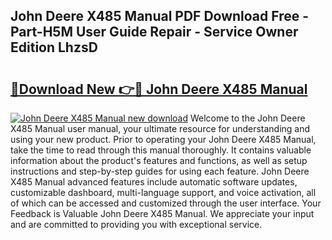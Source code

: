 ## John Deere X485 Manual PDF Download Free - Part-H5M User Guide Repair - Service Owner Edition LhzsD

# <h2><a href="http://bc97285.oget.top/?id=John+Deere+X485+Manual">🔗Download New 👉🔴 John Deere X485 Manual</a></h2>

[![John Deere X485 Manual new download](https://i.imgur.com/5g1atiW.png)](http://bc97285.oget.top/?id=John+Deere+X485+Manual)
Welcome to the John Deere X485 Manual user manual, your ultimate resource for understanding and using your new product. Prior to operating your John Deere X485 Manual, take the time to read through this manual thoroughly. It contains valuable information about the product's features and functions, as well as setup instructions and step-by-step guides for using each feature. John Deere X485 Manual advanced features include automatic software updates, customizable dashboard, multi-language support, and voice activation, all of which can be accessed and customized through the user interface. Your Feedback is Valuable John Deere X485 Manual. We appreciate your input and are committed to providing you with exceptional service.
